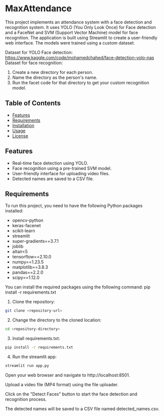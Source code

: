 # MaxAttendance

This project implements an attendance system with a face detection and recognition system. It uses YOLO (You Only Look Once) for Face detection and a FaceNet and SVM (Support Vector Machine) model for face recognition. The application is built using Streamlit to create a user-friendly web interface. The models were trained using a custom dataset.


Dataset for YOLO Face detection:
https://www.kaggle.com/code/mohamedchahed/face-detection-yolo-nas
Dataset for face recognition:
1. Create a new directory for each person.
2. Name the directory as the person's name.
3. Run the facet code for that directory to get your custom recognition model.
## Table of Contents

- [Features](#features)
- [Requirements](#requirements)
- [Installation](#installation)
- [Usage](#usage)
- [License](#license)

## Features

- Real-time face detection using YOLO.
- Face recognition using a pre-trained SVM model.
- User-friendly interface for uploading video files.
- Detected names are saved to a CSV file.

## Requirements

To run this project, you need to have the following Python packages installed:

- opencv-python
- keras-facenet
- scikit-learn
- streamlit
- super-gradients==3.7.1
- joblib
- altair<5
- tensorflow==2.10.0
- numpy==1.23.5
- matplotlib==3.8.3
- pandas==2.2.0
- scipy==1.12.0

You can install the required packages using the following command:
pip install -r requirements.txt
1. Clone the repository:
```bash
git clone <repository-url>
```
2. Change the directory to the cloned location:
```bash
cd <repository-directory>
```
3. Install requirements.txt:
```bash
pip install -r requirements.txt
```
4. Run the streamlit app:
```bash
streamlit run app.py
```
Open your web browser and navigate to http://localhost:8501.

Upload a video file (MP4 format) using the file uploader.

Click on the "Detect Faces" button to start the face detection and recognition process.

The detected names will be saved to a CSV file named detected_names.csv.
